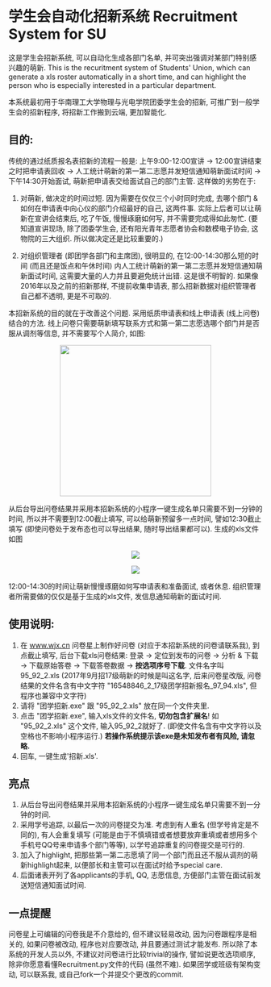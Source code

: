 # 学生会自动化招新系统 Recruitment System for SU

这是学生会招新系统, 可以自动化生成各部门名单, 并可突出强调对某部门特别感兴趣的萌新. This is the recuritment system of Students' Union, which can generate a xls roster automatically in a short time, and can highlight the person who is especially interested in a particular department.

本系统最初用于华南理工大学物理与光电学院团委学生会的招新, 可推广到一般学生会的招新程序, 将招新工作搬到云端, 更加智能化.

## 目的:

传统的通过纸质报名表招新的流程一般是: 上午9:00-12:00宣讲 -> 12:00宣讲结束之时把申请表回收 -> 人工统计萌新的第一第二志愿并发短信通知萌新面试时间 -> 下午14:30开始面试, 萌新把申请表交给面试自己的部门主管. 这样做的劣势在于:

1. 对萌新, 做决定的时间过短. 因为需要在仅仅三个小时同时完成, 去哪个部门 & 如何在申请表中向心仪的部门介绍最好的自己, 这两件事. 实际上后者可以让萌新在宣讲会结束后, 吃了午饭, 慢慢琢磨如何写, 并不需要完成得如此匆忙. (要知道宣讲现场, 除了团委学生会, 还有阳光青年志愿者协会和数模电子协会, 这物院的三大组织. 所以做决定还是比较重要的.)

2. 对组织管理者 (即团学各部门和主席团), 很明显的, 在12:00-14:30那么短的时间 (而且还是饭点和午休时间) 内人工统计萌新的第一第二志愿并发短信通知萌新面试时间, 这需要大量的人力并且要避免统计出错. 这是很不明智的. 如果像2016年以及之前的招新那样, 不提前收集申请表, 那么招新数据对组织管理者自己都不透明, 更是不可取的.

本招新系统的目的就在于改善这个问题. 采用纸质申请表和线上申请表 (线上问卷) 结合的方法. 线上问卷只需要萌新填写联系方式和第一第二志愿选哪个部门并是否服从调剂等信息, 并不需要写个人简介, 如图:

<p align="center">
    <img width="300" img src="attachments/Questionnaire.jpg">
</p>

从后台导出问卷结果并采用本招新系统的小程序一键生成名单只需要不到一分钟的时间, 所以并不需要到12:00截止填写, 可以给萌新预留多一点时间, 譬如12:30截止填写 (即使问卷处于发布态也可以导出结果, 随时导出结果都可以). 生成的xls文件如图

<p align="center">
    <img src="attachments/Volunteer.png">
</p>
<p align="center">
    <img src="attachments/ContactDeps.png">
</p>

12:00-14:30的时间让萌新慢慢琢磨如何写申请表和准备面试, 或者休息. 组织管理者所需要做的仅仅是基于生成的xls文件, 发信息通知萌新的面试时间.

## 使用说明:

1. 在 www.wjx.cn 问卷星上制作好问卷 (对应于本招新系统的问卷请联系我), 到点截止填写, 后台下载xls问卷结果: 登录 -> 定位到发布的问卷 -> 分析 & 下载 -> 下载原始答卷 -> 下载答卷数据 -> **按选项序号下载**. 文件名字叫95_92_2.xls (2017年9月招17级萌新的时候是叫这名字, 后来问卷星改版, 问卷结果的文件名含有中文字符 "16548846_2_17级团学招新报名_97_94.xls", 但程序也兼容中文字符)
2. 请将 "团学招新.exe" 跟 "95_92_2.xls" 放在同一个文件夹里.
3. 点击 "团学招新.exe", 输入xls文件的文件名, **切勿包含扩展名**! 如 "95_92_2.xls" 这个文件, 输入95_92_2就好了. (即使文件名含有中文字符以及空格也不影响小程序运行.) **若操作系统提示该exe是未知发布者有风险, 请忽略.**
4. 回车, 一键生成'招新.xls'.

## 亮点

1. 从后台导出问卷结果并采用本招新系统的小程序一键生成名单只需要不到一分钟的时间.
2. 采用学号追踪, 以最后一次的问卷提交为准. 考虑到有人重名 (但学号肯定是不同的), 有人会重复填写 (可能是由于不慎填错或者想要放弃重填或者想用多个手机号QQ号来申请多个部门等等), 以学号追踪重复的问卷提交是可行的.
3. 加入了highlight, 把那些第一第二志愿填了同一个部门而且还不服从调剂的萌新highlight起来, 以便部长和主管可以在面试时给予special care.
4. 后面诸表开列了各applicants的手机, QQ, 志愿信息, 方便部门主管在面试前发送短信通知面试时间.

## 一点提醒

问卷星上可编辑的问卷我是不介意给的, 但不建议轻易改动, 因为问卷跟程序是相关的, 如果问卷被改动, 程序也对应要改动, 并且要通过测试才能发布. 所以除了本系统的开发人员以外, 不建议对问卷进行比较trivial的操作, 譬如说更改选项顺序, 除非你愿意看懂Recruitment.py文件的代码 (虽然不难). 如果团学或班级有架构变动, 可以联系我, 或自己fork一个并提交个更改的commit.
